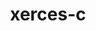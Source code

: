 ---
title: "xerces-c"
layout: cache
categories: [package, v0.18.0]
meta: {"versions": ["3.2.3"], "compilers": ["gcc@=7.5.0"], "oss": ["ubuntu18.04"], "platforms": ["linux"], "targets": ["x86_64"], "stacks": ["e4s", "root"], "num_specs": 1, "num_specs_by_stack": {"e4s": 1, "root": 1}}
spec_details: [{"hash": "qngf46k6iueywdzcrynhnnu33h3rtzpn", "compiler": "gcc@=7.5.0", "versions": ["3.2.3"], "os": "ubuntu18.04", "platform": "linux", "target": "x86_64", "variants": ["cxxstd=default", "netaccessor=curl", "transcoder=iconv"], "stacks": ["e4s", "root"], "size": "-", "tarball": "https://binaries.spack.io/v0.18.0/build_cache/linux-ubuntu18.04-x86_64/gcc-7.5.0/xerces-c-3.2.3/linux-ubuntu18.04-x86_64-gcc-7.5.0-xerces-c-3.2.3-qngf46k6iueywdzcrynhnnu33h3rtzpn.spack"}]
---
